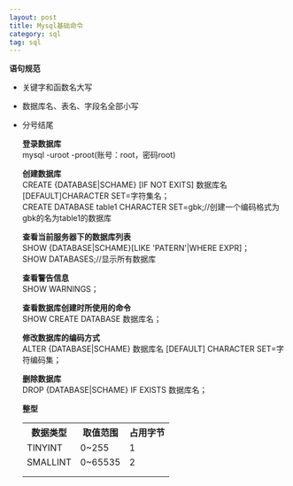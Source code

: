 ```yaml
---
layout: post
title: Mysql基础命令
category: sql
tag: sql
---
```

**语句规范**  
- 关键字和函数名大写  
- 数据库名、表名、字段名全部小写  
- 分号结尾  
  
  **登录数据库**  
  mysql -uroot -proot(账号：root，密码root)  

  **创建数据库**  
  CREATE {DATABASE|SCHAME} [IF NOT EXITS] 数据库名 [DEFAULT]CHARACTER SET=字符集名；  
  CREATE DATABASE table1 CHARACTER SET=gbk;//创建一个编码格式为gbk的名为table1的数据库

   **查看当前服务器下的数据库列表**    
   	SHOW {DATABASE|SCHAME}[LIKE 'PATERN'|WHERE EXPR]；  
  	SHOW DATABASES;//显示所有数据库  
  
  **查看警告信息**  
  	SHOW WARNINGS；  

  **查看数据库创建时所使用的命令**  
   SHOW CREATE DATABASE 数据库名；  

  **修改数据库的编码方式**  
  ALTER {DATABASE|SCHAME} 数据库名 [DEFAULT] CHARACTER SET=字符编码集；  

  **删除数据库**  
  DROP {DATABASE|SCHAME} IF EXISTS 数据库名；  
  
  **整型**  
  <table> 
	<tr>
	<th>数据类型</th>
	<th>取值范围</th>
	<th>占用字节</th>
	</tr>

	<tr>
	<td>TINYINT</td>
	<td>0~255</td>
	<td>1</td>
	</tr>

	<tr>
	<td>SMALLINT</td>
	<td>0~65535</td>
	<td>2</td>
	</tr>

	<tr>
	<td></td>
	<td></td>
	<td></td>
	</tr>

	<tr>
	<td></td>
	<td></td>
	<td></td>
	</tr>
  </table>

  

